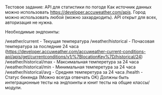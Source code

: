 Тестовое задание: API для статистики по погоде
Как источник данных можно использовать https://developer.accuweather.com/apis.
Город можно использовать любой (можно захардкодить).
API открыт для всех, авторизация не нужна.

Необходимые эндпоинты:

/weather/current - Текущая температура
/weather/historical - Почасовая температура за последние 24 часа (https://developer.accuweather.com/accuweather-current-conditions-api/apis/get/currentconditions/v1/%7BlocationKey%7D/historical/24)
/weather/historical/max - Максимальная темперетура за 24 часа
/weather/historical/min - Минимальная темперетура за 24 часа
/weather/historical/avg - Средняя темперетура за 24 часа
/health - Статус бекенда (Можно всегда отвечать OK)
Должны быть интеграционные тесты на эндпоинты и юнит тесты на общие классы/модули.
